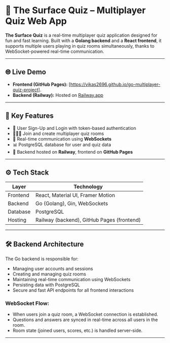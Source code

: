 # 🚀 The Surface Quiz – Multiplayer Quiz Web App

**The Surface Quiz** is a real-time multiplayer quiz application designed for fun and fast learning. Built with a **Golang backend** and a **React frontend**, it supports multiple users playing in quiz rooms simultaneously, thanks to WebSocket-powered real-time communication.

---

## 🌐 Live Demo

- **Frontend (GitHub Pages):** [https://vikas2696.github.io/go-multiplayer-quiz-project].
- **Backend (Railway):** Hosted on [Railway.app](https://railway.app)

---

## 🧠 Key Features

- 🔐 User Sign-Up and Login with token-based authentication
- 🧑‍🤝‍🧑 Join and create multiplayer quiz rooms
- 🔄 Real-time communication using **WebSockets**
- 📊 PostgreSQL database for user and quiz data
- 🔁 Backend hosted on **Railway**, frontend on **GitHub Pages**

---

## ⚙️ Tech Stack

| Layer     | Technology |
|-----------|------------|
| Frontend  | React, Material UI, Framer Motion |
| Backend   | Go (Golang), Gin, WebSockets |
| Database  | PostgreSQL |
| Hosting   | Railway (backend), GitHub Pages (frontend) |

---

## 🛠 Backend Architecture

The Go backend is responsible for:

- Managing user accounts and sessions
- Creating and managing quiz rooms
- Maintaining real-time communication using WebSockets
- Persisting data with PostgreSQL
- Secure and fast API endpoints for all frontend interactions

### WebSocket Flow:

- When users join a quiz room, a WebSocket connection is established.
- Questions and answers are synced in real-time across all users in the room.
- Room state (joined users, scores, etc.) is handled server-side.

---
